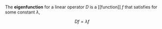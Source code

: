 The **eigenfunction** for a linear operator $D$ is a [[function]] $f$ that satisfies for some constant $\lambda$,

$$
Df = \lambda f
$$